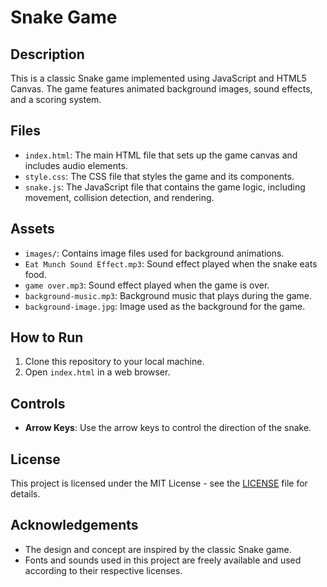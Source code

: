 # Snake Game

## Description
This is a classic Snake game implemented using JavaScript and HTML5 Canvas. The game features animated background images, sound effects, and a scoring system. 

## Files
- `index.html`: The main HTML file that sets up the game canvas and includes audio elements.
- `style.css`: The CSS file that styles the game and its components.
- `snake.js`: The JavaScript file that contains the game logic, including movement, collision detection, and rendering.

## Assets
- `images/`: Contains image files used for background animations.
- `Eat Munch Sound Effect.mp3`: Sound effect played when the snake eats food.
- `game over.mp3`: Sound effect played when the game is over.
- `background-music.mp3`: Background music that plays during the game.
- `background-image.jpg`: Image used as the background for the game.

## How to Run
1. Clone this repository to your local machine.
2. Open `index.html` in a web browser.

## Controls
- **Arrow Keys**: Use the arrow keys to control the direction of the snake.

## License
This project is licensed under the MIT License - see the [LICENSE](LICENSE) file for details.

## Acknowledgements
- The design and concept are inspired by the classic Snake game.
- Fonts and sounds used in this project are freely available and used according to their respective licenses.
